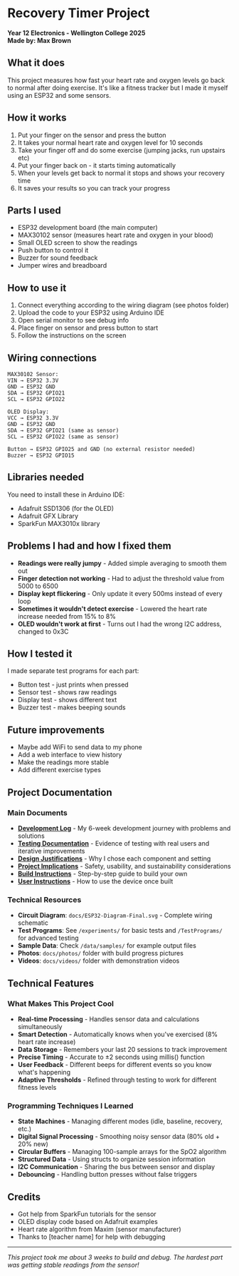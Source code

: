 # Recovery Timer Project
**Year 12 Electronics - Wellington College 2025**  
**Made by: Max Brown**

## What it does
This project measures how fast your heart rate and oxygen levels go back to normal after doing exercise. It's like a fitness tracker but I made it myself using an ESP32 and some sensors.

## How it works
1. Put your finger on the sensor and press the button
2. It takes your normal heart rate and oxygen level for 10 seconds  
3. Take your finger off and do some exercise (jumping jacks, run upstairs etc)
4. Put your finger back on - it starts timing automatically
5. When your levels get back to normal it stops and shows your recovery time
6. It saves your results so you can track your progress

## Parts I used
- ESP32 development board (the main computer)
- MAX30102 sensor (measures heart rate and oxygen in your blood)
- Small OLED screen to show the readings
- Push button to control it
- Buzzer for sound feedback
- Jumper wires and breadboard

## How to use it
1. Connect everything according to the wiring diagram (see photos folder)
2. Upload the code to your ESP32 using Arduino IDE
3. Open serial monitor to see debug info
4. Place finger on sensor and press button to start
5. Follow the instructions on the screen

## Wiring connections
```
MAX30102 Sensor:
VIN → ESP32 3.3V
GND → ESP32 GND
SDA → ESP32 GPIO21  
SCL → ESP32 GPIO22

OLED Display:
VCC → ESP32 3.3V
GND → ESP32 GND
SDA → ESP32 GPIO21 (same as sensor)
SCL → ESP32 GPIO22 (same as sensor)

Button → ESP32 GPIO25 and GND (no external resistor needed)
Buzzer → ESP32 GPIO15
```

## Libraries needed
You need to install these in Arduino IDE:
- Adafruit SSD1306 (for the OLED)
- Adafruit GFX Library
- SparkFun MAX3010x library

## Problems I had and how I fixed them
- **Readings were really jumpy** - Added simple averaging to smooth them out
- **Finger detection not working** - Had to adjust the threshold value from 5000 to 6500
- **Display kept flickering** - Only update it every 500ms instead of every loop
- **Sometimes it wouldn't detect exercise** - Lowered the heart rate increase needed from 15% to 8%
- **OLED wouldn't work at first** - Turns out I had the wrong I2C address, changed to 0x3C

## How I tested it
I made separate test programs for each part:
- Button test - just prints when pressed
- Sensor test - shows raw readings  
- Display test - shows different text
- Buzzer test - makes beeping sounds

## Future improvements
- Maybe add WiFi to send data to my phone
- Add a web interface to view history
- Make the readings more stable
- Add different exercise types

## Project Documentation

### Main Documents
- **[Development Log](DEVELOPMENT_LOG.md)** - My 6-week development journey with problems and solutions
- **[Testing Documentation](TESTING.md)** - Evidence of testing with real users and iterative improvements
- **[Design Justifications](JUSTIFICATIONS.md)** - Why I chose each component and setting
- **[Project Implications](IMPLICATIONS.md)** - Safety, usability, and sustainability considerations
- **[Build Instructions](how_to_build.md)** - Step-by-step guide to build your own
- **[User Instructions](instructions.md)** - How to use the device once built

### Technical Resources
- **Circuit Diagram**: `docs/ESP32-Diagram-Final.svg` - Complete wiring schematic
- **Test Programs**: See `/experiments/` for basic tests and `/TestPrograms/` for advanced testing
- **Sample Data**: Check `/data/samples/` for example output files
- **Photos**: `docs/photos/` folder with build progress pictures
- **Videos**: `docs/videos/` folder with demonstration videos

## Technical Features

### What Makes This Project Cool
- **Real-time Processing** - Handles sensor data and calculations simultaneously
- **Smart Detection** - Automatically knows when you've exercised (8% heart rate increase)
- **Data Storage** - Remembers your last 20 sessions to track improvement
- **Precise Timing** - Accurate to ±2 seconds using millis() function
- **User Feedback** - Different beeps for different events so you know what's happening
- **Adaptive Thresholds** - Refined through testing to work for different fitness levels

### Programming Techniques I Learned
- **State Machines** - Managing different modes (idle, baseline, recovery, etc.)
- **Digital Signal Processing** - Smoothing noisy sensor data (80% old + 20% new)
- **Circular Buffers** - Managing 100-sample arrays for the SpO2 algorithm  
- **Structured Data** - Using structs to organize session information
- **I2C Communication** - Sharing the bus between sensor and display
- **Debouncing** - Handling button presses without false triggers  

## Credits
- Got help from SparkFun tutorials for the sensor
- OLED display code based on Adafruit examples
- Heart rate algorithm from Maxim (sensor manufacturer)
- Thanks to [teacher name] for help with debugging

---
*This project took me about 3 weeks to build and debug. The hardest part was getting stable readings from the sensor!*